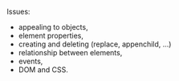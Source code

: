 Issues:
- appealing to objects,
- element properties,
- creating and deleting (replace, appenchild, ...)
- relationship between elements,
- events,
- DOM and CSS.

